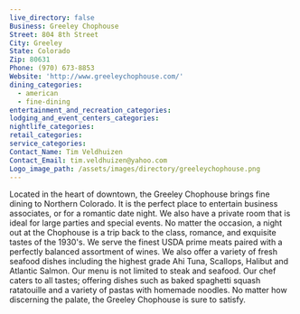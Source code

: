 ```yaml
---
live_directory: false
Business: Greeley Chophouse
Street: 804 8th Street
City: Greeley
State: Colorado
Zip: 80631
Phone: (970) 673-8853
Website: 'http://www.greeleychophouse.com/'
dining_categories:
  - american
  - fine-dining
entertainment_and_recreation_categories:
lodging_and_event_centers_categories:
nightlife_categories:
retail_categories:
service_categories:
Contact_Name: Tim Veldhuizen
Contact_Email: tim.veldhuizen@yahoo.com
Logo_image_path: /assets/images/directory/greeleychophouse.png
---
```



Located in the heart of downtown, the Greeley Chophouse brings fine dining to Northern Colorado. It is the perfect place to entertain business associates, or for a romantic date night. We also have a private room that is ideal for large parties and special events. No matter the occasion, a night out at the Chophouse is a trip back to the class, romance, and exquisite tastes of the 1930's. We serve the finest USDA prime meats paired with a perfectly balanced assortment of wines. We also offer a variety of fresh seafood dishes including the highest grade Ahi Tuna, Scallops, Halibut and Atlantic Salmon. Our menu is not limited to steak and seafood. Our chef caters to all tastes; offering dishes such as baked spaghetti squash ratatouille and a variety of pastas with homemade noodles. No matter how discerning the palate, the Greeley Chophouse is sure to satisfy.